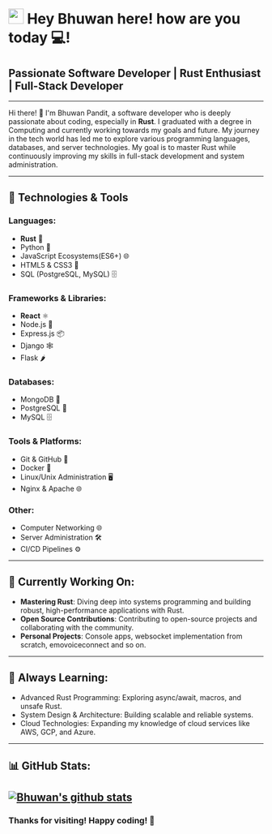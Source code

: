 <h1><img src="https://emojis.slackmojis.com/emojis/images/1531849430/4246/blob-sunglasses.gif?1531849430" width="30"/> Hey Bhuwan here! how are you today 💻!</h1>

## Passionate Software Developer | Rust Enthusiast | Full-Stack Developer

---

Hi there! 👋 I'm Bhuwan Pandit, a software developer who is deeply passionate about coding, especially in **Rust**. I graduated with a degree in Computing and currently working towards my goals and future. My journey in the tech world has led me to explore various programming languages, databases, and server technologies. My goal is to master Rust while continuously improving my skills in full-stack development and system administration.

---

## 🔧 Technologies & Tools

### Languages:
- **Rust** 🦀
- Python 🐍
- JavaScript Ecosystems(ES6+) 🌐
- HTML5 & CSS3 🎨
- SQL (PostgreSQL, MySQL) 🗄️

### Frameworks & Libraries:
- **React** ⚛️
- Node.js 🚀
- Express.js 📦
- Django 🕸️
- Flask 🌶️

### Databases:
- MongoDB 🍃
- PostgreSQL 🐘
- MySQL 🗄️

### Tools & Platforms:
- Git & GitHub 🐙
- Docker 🐳
- Linux/Unix Administration 🖥️
- Nginx & Apache 🌐

### Other:
- Computer Networking 🌐
- Server Administration 🛠️
- CI/CD Pipelines ⚙️

---

## 🎯 Currently Working On:
- **Mastering Rust**: Diving deep into systems programming and building robust, high-performance applications with Rust.
- **Open Source Contributions**: Contributing to open-source projects and collaborating with the community.
- **Personal Projects**: Console apps, websocket implementation from scratch, emovoiceconnect and so on.

---

## 🌱 Always Learning:
- Advanced Rust Programming: Exploring async/await, macros, and unsafe Rust.
- System Design & Architecture: Building scalable and reliable systems.
- Cloud Technologies: Expanding my knowledge of cloud services like AWS, GCP, and Azure.


---

## 📊 GitHub Stats:
[![Bhuwan's github stats](https://github-readme-stats.vercel.app/api?username=bp7968h&show_icons=true)](https://github.com/anuraghazra/github-readme-stats)
---

### Thanks for visiting! Happy coding! 🚀
